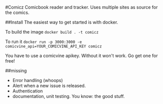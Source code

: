 #Comicz
Comicbook reader and tracker. Uses multiple sites as source for the comics.

##Install
The easiest way to get started is with docker.

To build the image `docker build . -t comicz`

To run it `docker run -p 3000:3000 -e comicvine_api=YOUR_COMICVINE_API_KEY comicz`

You have to use a comicvine apikey. Without it won't work. Go get one for free!

##missing
* Error handling (whoops)
* Alert when a new issue is released.
* Authentication
* documentation, unit testing. You know: the good stuff.